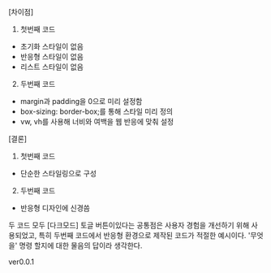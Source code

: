 <!-- 간단한 차이점 설명 -->
[차이점]
1. 첫번째 코드
- 초기화 스타일이 없음
- 반응형 스타일이 없음
- 리스트 스타일이 없음

2. 두번째 코드
- margin과 padding을 0으로 미리 설정함
- box-sizing: border-box;를 통해 스타일 미리 정의
- vw, vh를 사용해 너비와 여백을 웹 반응에 맞춰 설정

[결론]
1. 첫번째 코드
- 단순한 스타일링으로 구성

2. 두번째 코드
- 반응형 디자인에 신경씀

두 코드 모두 [다크모드] 토글 버튼이있다는 공통점은 사용자 경험을 개선하기 위해 사용되었고, 특히 두번째 코드에서 반응형 환경으로 제작된 코드가 적절한 예시이다. '무엇을' 명령 할지에 대한 물음의 답이라 생각한다.

ver0.0.1